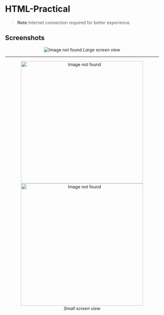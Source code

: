 # HTML-Practical

> **Note**
> Internet connection required for better experience.

## Screenshots

<p align="center">
  <img src="https://user-images.githubusercontent.com/124888034/221133102-e014758c-79e7-41c1-8fd3-0bd2d6fcc76a.png" alt="Image not found"/>
  <em>Large screen view</em>
</p>

---

<p align="center">
  <img src="https://user-images.githubusercontent.com/124888034/221146573-cfc1c57b-3f70-4d1f-8512-5dd8ef0c1f30.png" alt="Image not found" width="400px"/>
  <img src="https://user-images.githubusercontent.com/124888034/221158123-03da1caa-a6a9-44b4-9890-b7efa8639088.png" alt="Image not found" width="400px"/><br>
  <em>Small screen view</em>
</p>
